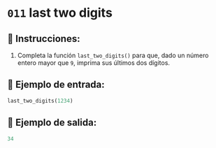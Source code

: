 # `011` last two digits

## 📝 Instrucciones:

1. Completa la función `last_two_digits()` para que, dado un número entero mayor que `9`, imprima sus últimos dos dígitos.

## 📎 Ejemplo de entrada:

```py
last_two_digits(1234)
```

## 📎 Ejemplo de salida:

```py
34
```
